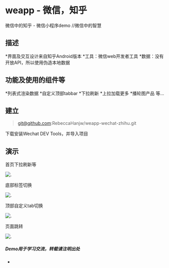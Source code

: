 #   weapp - 微信，知乎
微信中的知乎 - 微信小程序demo //微信中的智慧


## 描述
*界面及交互设计来自知乎Android版本
*工具：微信web开发者工具
*数据：没有开放API，所以使用伪造本地数据

## 功能及使用的组件等
*列表式渲染数据
*自定义顶部tabbar
*下拉刷新
*上拉加载更多
*播轮图产品 
等...

## 建立
> git@github.com:RebeccaHanjw/weapp-wechat-zhihu.git

下载安装Wechat DEV Tools，并导入项目

## 演示

首页下拉刷新等

![.](https://github.com/RebeccaHanjw/weapp-wechat-zhihu/blob/master/images/index_scroll.gif)

底部标签切换

![.](https://github.com/RebeccaHanjw/weapp-wechat-zhihu/blob/master/images/bottom_tab.gif)

顶部自定义tab切换

![.](https://github.com/RebeccaHanjw/weapp-wechat-zhihu/blob/master/images/top_tab.gif)

页面跳转

![.](https://github.com/RebeccaHanjw/weapp-wechat-zhihu/blob/master/images/navigation.gif)

##### Demo用于学习交流，转载请注明出处
-
